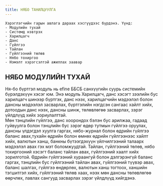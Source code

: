 ```yaml
---
title: НЯБО ТАНИЛЦУУЛГА
---
```

```
Хэрэглэгчийн гарын авлага дараах хэсгүүдээс бүрдэнэ. Үүнд:
- Модулийн тухай
- Системд нэвтрэх 
- Харилцагч
- Данс
- Гүйлгээ
- Тайлан
- Гүйлгээний төлөв
- Нябо тохиргоо
- Нэмэлт хэрэгсэлтэй ажиллах заавар
```

 ## НЯБО МОДУЛИЙН ТУХАЙ	
>
Ня-бо бүртгэл модуль нь efine ББСБ санхүүгийн суурь системийн бүрэлдэхүүн хэсэг юм.
Энэ модуль Харилцагч, данс  хэсэгт  зээлийн бус харилцагч шинээр бүртгэх, данс нээх, харилцагчийн мэдээлэл болон дансны мэдээлэл засварлах, бүртгэлийн нэгдсэн сангаас хайлт хийх, дотоодын данс нээх, дансны шинж, төлөвлөгөө засварлах, зэрэг үйлдлүүд хийх зориулалттай.  
Мөн тэнцлийн гүйлгээ, данс хоорондох  бэлэн бус арилжаа, гадаад гуйвуулга болон тэнцлийн бус зэрэг өдөр тутмын гүйлгээ оруулах, дансны үлдэгдэл хуулга гаргах, нябо-журнал болон өдрийн гүйлгээ баланс авах,тухайн өдрийн болон өмнөх өдрийн гүйлгээнээс хайлт хийх, валютын ханш, банкны бүтээгдэхүүн үйлчилгээний талаарх мэдээлэл авах гэх мэт боломжуудтай.
Тайлан, гүйлгээний төлөв, нябо тохиргооний хэсэгт баланс тайлан авах, гүйлгээний хаалт хийх зорилготой. Өдрийн гүйлгээний хураангуй болон дэлгэрэнгүй баланс гаргах, тэнцлийн бус гүйлгээний тайлан авах, гүйлгээний түүвэр авах, баланс шалгах, гүйлгээ өндөрлөх, валютын ханш тогтоох, ханшийн тэгшитгэл хийх, гүйлгээний төлөв хаах, нээх мөн дансны төлөвлөгөө өөрчлөх, лавлах сангууд засварлах зэрэг үйлдлүүд хийгдэнэ.

